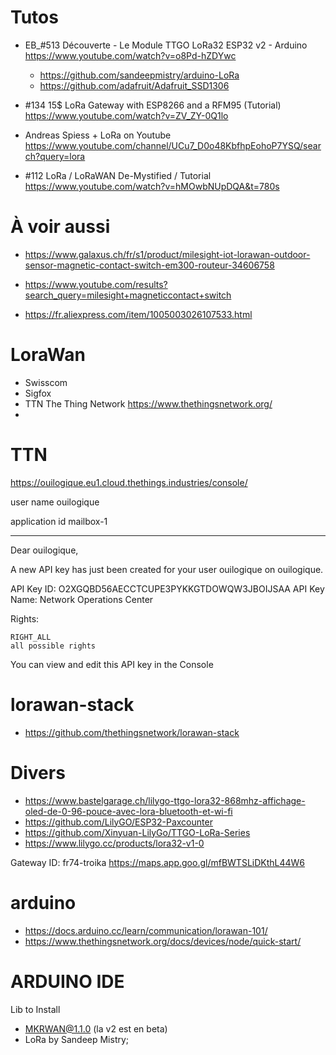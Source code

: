 # Tutos

-   EB\_#513 Découverte - Le Module TTGO LoRa32 ESP32 v2 - Arduino
    https://www.youtube.com/watch?v=o8Pd-hZDYwc

    -   https://github.com/sandeepmistry/arduino-LoRa
    -   https://github.com/adafruit/Adafruit_SSD1306

-   #134 15$ LoRa Gateway with ESP8266 and a RFM95 (Tutorial)
    https://www.youtube.com/watch?v=ZV_ZY-0Q1lo

-   Andreas Spiess + LoRa on Youtube
    https://www.youtube.com/channel/UCu7_D0o48KbfhpEohoP7YSQ/search?query=lora

-   #112 LoRa / LoRaWAN De-Mystified / Tutorial
    https://www.youtube.com/watch?v=hMOwbNUpDQA&t=780s

# À voir aussi

-   https://www.galaxus.ch/fr/s1/product/milesight-iot-lorawan-outdoor-sensor-magnetic-contact-switch-em300-routeur-34606758
-   https://www.youtube.com/results?search_query=milesight+magneticcontact+switch

-   https://fr.aliexpress.com/item/1005003026107533.html

# LoraWan

-   Swisscom
-   Sigfox
-   TTN The Thing Network <https://www.thethingsnetwork.org/>
-

# TTN

https://ouilogique.eu1.cloud.thethings.industries/console/

user name
ouilogique

application id
mailbox-1

---

Dear ouilogique,

A new API key has just been created for your user ouilogique on ouilogique.

API Key ID: O2XGQBD56AECCTCUPE3PYKKGTDOWQW3JBOIJSAA
API Key Name: Network Operations Center

Rights:

    RIGHT_ALL
    all possible rights

You can view and edit this API key in the Console

# lorawan-stack

-   https://github.com/thethingsnetwork/lorawan-stack

# Divers

-   https://www.bastelgarage.ch/lilygo-ttgo-lora32-868mhz-affichage-oled-de-0-96-pouce-avec-lora-bluetooth-et-wi-fi
-   https://github.com/LilyGO/ESP32-Paxcounter
-   https://github.com/Xinyuan-LilyGo/TTGO-LoRa-Series
-   https://www.lilygo.cc/products/lora32-v1-0

Gateway ID: fr74-troika
https://maps.app.goo.gl/mfBWTSLiDKthL44W6

# arduino

-   https://docs.arduino.cc/learn/communication/lorawan-101/
-   https://www.thethingsnetwork.org/docs/devices/node/quick-start/

# ARDUINO IDE

Lib to Install

-   MKRWAN@1.1.0 (la v2 est en beta)
-   LoRa by Sandeep Mistry;
